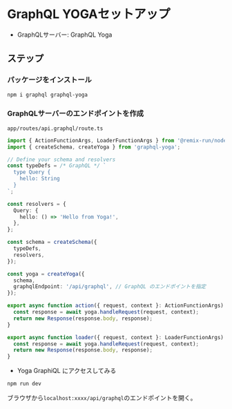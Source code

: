 # GraphQL YOGAセットアップ

- GraphQLサーバー: GraphQL Yoga

## ステップ

### パッケージをインストール

```sh
npm i graphql graphql-yoga
```

### GraphQLサーバーのエンドポイントを作成

`app/routes/api.graphql/route.ts`

```ts
import { ActionFunctionArgs, LoaderFunctionArgs } from '@remix-run/node';
import { createSchema, createYoga } from 'graphql-yoga';

// Define your schema and resolvers
const typeDefs = /* GraphQL */ `
  type Query {
    hello: String
  }
`;

const resolvers = {
  Query: {
    hello: () => 'Hello from Yoga!',
  },
};

const schema = createSchema({
  typeDefs,
  resolvers,
});

const yoga = createYoga({
  schema,
  graphqlEndpoint: '/api/graphql', // GraphQL のエンドポイントを指定
});

export async function action({ request, context }: ActionFunctionArgs) {
  const response = await yoga.handleRequest(request, context);
  return new Response(response.body, response);
}

export async function loader({ request, context }: LoaderFunctionArgs) {
  const response = await yoga.handleRequest(request, context);
  return new Response(response.body, response);
}
```

- Yoga GraphiQL にアクセスしてみる

```sh
npm run dev
```

ブラウザから`localhost:xxxx/api/graphql`のエンドポイントを開く。
